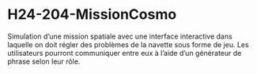 # H24-204-MissionCosmo
Simulation d’une mission spatiale avec une interface interactive dans laquelle on doit régler des problèmes de la navette sous forme de jeu. Les utilisateurs pourront communiquer entre eux à l’aide d’un générateur de phrase selon leur rôle.
